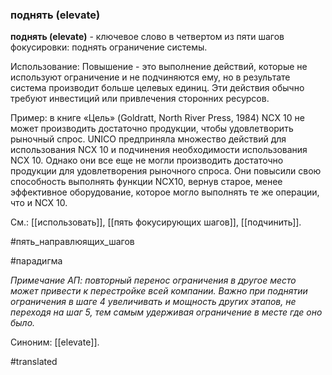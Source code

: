 ### поднять (elevate)

**поднять (elevate)** - ключевое слово в четвертом из пяти шагов фокусировки: поднять ограничение системы.

Использование: Повышение - это выполнение действий, которые не используют ограничение и не подчиняются ему, но в результате система производит больше целевых единиц. Эти действия обычно требуют инвестиций или привлечения сторонних ресурсов.

Пример: в книге «Цель» (Goldratt, North River Press, 1984) NCX 10 не может производить достаточно продукции, чтобы удовлетворить рыночный спрос. UNICO предприняла множество действий для использования NCX 10 и подчинения необходимости использования NCX 10. Однако они все еще не могли производить достаточно продукции для удовлетворения рыночного спроса. Они повысили свою способность выполнять функции NCX10, вернув старое, менее эффективное оборудование, которое могло выполнять те же операции, что и NCX 10.

См.: [[использовать]], [[пять фокусирующих шагов]], [[подчинить]].

#пять_направлюящих_шагов

#парадигма

*Примечание АП: повторный перенос ограничения в другое место может привести к перестройке всей компании. Важно при поднятии ограничения в шаге 4 увеличивать и мощность других этапов, не переходя на шаг 5, тем самым удерживая ограничение в месте где оно было.*

Синоним: [[elevate]].

#translated
